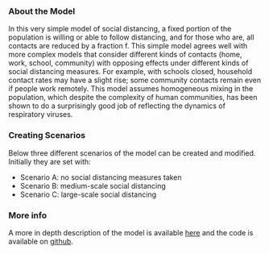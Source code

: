 ### About the Model 
In this very simple model of social distancing,
 a fixed portion of the population is willing 
or able to follow distancing, and for those 
who are, all contacts are reduced by a 
fraction f. This simple model agrees 
well with more complex models that 
consider different kinds of contacts 
(home, work, school, community) 
with opposing effects under 
different kinds of social 
distancing measures. For example, 
with schools closed, household contact 
rates may have a slight rise; some community 
contacts remain even if people work remotely.
 This model assumes homogeneous mixing in the 
population, which despite the complexity of 
human communities, has been shown to do a 
surprisingly good job of reflecting the 
dynamics of respiratory viruses. 

### Creating Scenarios 

Below three different scenarios of the model can be created and modified. Initially they are set with: 
* Scenario A: no social distancing measures taken 
* Scenario B: medium-scale social distancing
* Scenario C: large-scale social distancing 

### More info 

A more in depth description of the model is available [here](http://htmlpreview.github.io/?https://github.com/carolinecolijn/SimpleSocialDistancing/blob/master/SimpleSocialDistanceModel.html) and the code is available on [github](https://github.com/carolinecolijn/SimpleSocialDistancing).